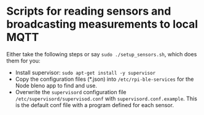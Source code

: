 # Scripts for reading sensors and broadcasting measurements to local MQTT

Either take the following steps or say `sudo ./setup_sensors.sh`, which does them for you:

- Install supervisor: `sudo apt-get install -y supervisor`
- Copy the configuration files (*.json) into `/etc/rpi-ble-services` for the Node bleno app to find and use.
- Overwrite the `supervisord` configuration file `/etc/supervisord/supervisod.conf` with `supervisord.conf.example`. This is the default conf file with a program defined for each sensor.

